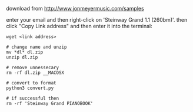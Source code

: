 
download from http://www.jonmeyermusic.com/samples

enter your email and then right-click on 'Steinway Grand 1.1 (260bm)'. then click "Copy Link address" and then enter it into the terminal:

```
wget <link address>

# change name and unzip
mv *dl* dl.zip
unzip dl.zip

# remove unnessecary
rm -rf dl.zip __MACOSX

# convert to format
python3 convert.py

# if successful then 
rm -rf 'Steinway Grand PIANOBOOK'
```


